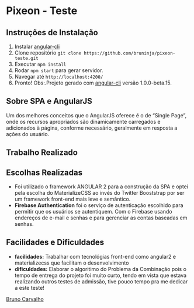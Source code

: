 
# Pixeon - Teste

## Instruções de Instalação
1. Instalar [angular-cli](https://github.com/angular/angular-cli)
2. Clone repositório `git clone https://github.com/bruninja/pixeon-teste.git`
3. Executar `npm install`
4. Rodar `npm start` para gerar servidor.
5. Navegar até `http://localhost:4200/`
6. Pronto!
Obs:.Projeto gerado com [angular-cli](https://github.com/angular/angular-cli) versão 1.0.0-beta.15.

## Sobre SPA e AngularJS
Um dos melhores conceitos que o AngularJS oferece é o de “Single Page”, onde os recursos apropriados são dinamicamente carregados e adicionados à página, conforme necessário, geralmente em resposta a ações do usuário.

## Trabalho Realizado

## Escolhas Realizadas
- Foi utilizado o framework ANGULAR 2 para a construção da SPA e optei pela escolha do MaterializeCSS ao invés do Twitter Booststrap por ser um framework front-end mais leve e semântico.
- **Firebase Authentication** foi o serviço de autenticação escolhido para permitir que os usuários se autentiquem. Com o Firebase usando endereços de e-mail e senhas e para gerenciar as contas baseadas em senhas.

## Facilidades e Dificuldades
- **facilidades:** Trabalhar com tecnológias front-end como angular2 e materializecss que facilitam o desenvolvimento
- **dificuldades:** Elaborar o algoritimo do Problema da Combinação pois o tempo de entrega do projeto foi muito curto, tendo em vista que estava realizando outros testes de admissão, tive pouco tempo pra me dedicar a este teste!

[Bruno Carvalho](http://bruno.url.ph/)
